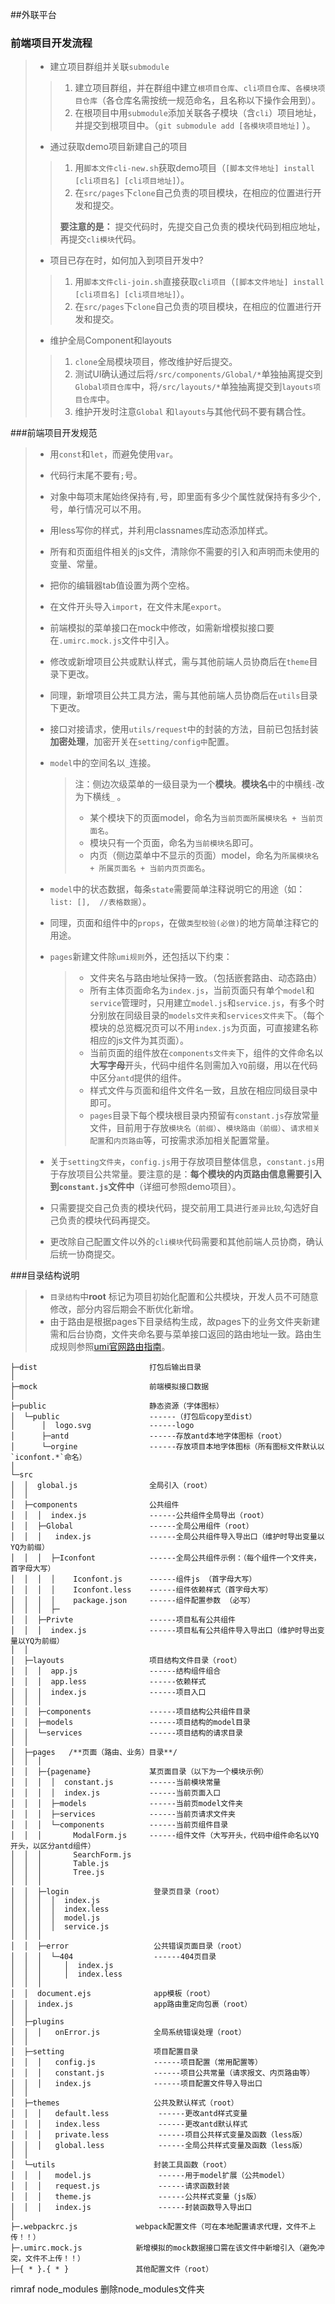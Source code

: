 ##外联平台



### 前端项目开发流程

> * 建立项目群组并关联`submodule`
>
> > 1. 建立项目群组，并在群组中建立`根项目仓库`、`cli项目仓库`、`各模块项目仓库`（各仓库名需按统一规范命名，且名称以下操作会用到）。
> > 2. 在根项目中用`submodule`添加关联各子模块（含`cli`）项目地址，并提交到根项目中。（`git submodule add [各模块项目地址]` ）。
>
> * 通过获取demo项目新建自己的项目
>
> >1. 用`脚本文件cli-new.sh`获取demo项目（`[脚本文件地址] install [cli项目名] [cli项目地址]`）。
> >2. 在`src/pages`下`clone`自己负责的项目模块，在相应的位置进行开发和提交。
> >
> >**要注意的是：** 提交代码时，先提交自己负责的模块代码到相应地址，再提交`cli模块`代码。
>
> * 项目已存在时，如何加入到项目开发中?
>
> > 1. 用`脚本文件cli-join.sh`直接获取`cli项目`（`[脚本文件地址] install [cli项目名] [cli项目地址]`）。
> > 2. 在`src/pages`下`clone`自己负责的项目模块，在相应的位置进行开发和提交。
>
> * 维护全局Component和layouts
>
> > 1. `clone`全局模块项目，修改维护好后提交。
> > 2. 测试UI确认通过后将`/src/components/Global/*`单独抽离提交到`Global项目仓库`中，将`/src/layouts/*`单独抽离提交到`layouts项目仓库`中。
> > 3. 维护开发时注意`Global` 和`layouts`与其他代码不要有耦合性。
>



###前端项目开发规范

>  * 用`const`和`let`，而避免使用`var`。
>
>  * 代码行末尾不要有`;`号。
>
>  * 对象中每项末尾始终保持有`,`号，即里面有多少个属性就保持有多少个`,`号，单行情况可以不用。
>
>  * 用less写你的样式，并利用classnames库动态添加样式。
>
>  * 所有和页面组件相关的js文件，清除你不需要的引入和声明而未使用的变量、常量。
>
>  * 把你的编辑器tab值设置为两个空格。
>
>  * 在文件开头导入`import`，在文件末尾`export`。
>
>  * 前端模拟的菜单接口在mock中修改，如需新增模拟接口要在`.umirc.mock.js`文件中引入。
>
>  * 修改或新增项目公共或默认样式，需与其他前端人员协商后在`theme`目录下更改。
>
>  * 同理，新增项目公共工具方法，需与其他前端人员协商后在`utils`目录下更改。
>
>  * 接口对接请求，使用`utils/request`中的封装的方法，目前已包括封装**加密处理**，加密开关在`setting/config中`配置。
>
>  * `model`中的空间名以`_`连接。
>
>    > 注：侧边次级菜单的一级目录为一个**模块**。**模块名**中的中横线`-`改为下横线`_` 。
>    >
>    > * 某个模块下的页面model，命名为`当前页面所属模块名 + 当前页面名`。
>    > * 模块只有一个页面，命名为`当前模块名`即可。
>    > * 内页（侧边菜单中不显示的页面）model，命名为`所属模块名 + 所属页面名 + 当前内页页面名`。
>
>  * `model`中的状态数据，每条`state`需要简单注释说明它的用途（如：`list: [],  //表格数据`）。
>
>  * 同理，页面和组件中的`props`，在做`类型校验(必做)`的地方简单注释它的用途。
>
>  * `pages`新建文件除`umi规则`外，还包括以下约束：
>
>    > * 文件夹名与路由地址保持一致。（包括嵌套路由、动态路由）
>    > * 所有主体页面命名为`index.js`，当前页面只有单个`model`和`service`管理时，只用建立`model.js`和`service.js`，有多个时分别放在同级目录的`models文件夹`和`services文件夹`下。（每个模块的总览概况页可以不用`index.js`为页面，可直接建名称相应的js文件为其页面）。
>    > * 当前页面的组件放在`components文件夹`下，组件的文件命名以**大写字母**开头，代码中组件名则需加入`YQ`前缀，用以在代码中区分`antd`提供的组件。
>    > * 样式文件与页面和组件文件名一致，且放在相应同级目录中即可。
>    > * `pages`目录下每个模块根目录内预留有`constant.js`存放常量文件，目前用于存放`模块名（前缀）`、`模块路由（前缀）`、`请求相关配置`和`内页路由`等，可按需求添加相关配置常量。
>
>  * 关于`setting文件夹`，`config.js`用于存放项目整体信息，`constant.js`用于存放项目公共常量。要注意的是：**每个模块的内页路由信息需要引入到`constant.js`文件中**（详细可参照demo项目）。
>
>  * 只需要提交自己负责的模块代码，提交前用工具进行`差异比较`,勾选好自己负责的模块代码再提交。
>
>  * 更改除自己配置文件以外的`cli模块`代码需要和其他前端人员协商，确认后统一协商提交。



###目录结构说明

> - `目录结构`中**root** 标记为项目初始化配置和公共模块，开发人员不可随意修改，部分内容后期会不断优化新增。
> - 由于路由是根据pages下目录结构生成，故pages下的业务文件夹新建需和后台协商，文件夹命名要与菜单接口返回的路由地址一致。路由生成规则参照[umi官网路由指南](https://umijs.org/guide/router.html)。

```
├─dist                         打包后输出目录
│            
├─mock                         前端模拟接口数据
│               
├─public                       静态资源（字体图标）
│  └─public                    ------（打包后copy至dist）
│      │  logo.svg             ------logo
│      ├─antd                  ------存放antd本地字体图标（root）
│      └─orgine                ------存放项目本地字体图标（所有图标文件默认以`iconfont.*`命名）
│   
└─src   
│  │  global.js                全局引入（root）
│  │     
│  ├─components	               公共组件
│  │  │  index.js              ------公共组件全局导出（root）
│  │  ├─Global	               ------全局公用组件（root）
│  │  │   index.js             ------全局公共组件导入导出口（维护时导出变量以YQ为前缀） 
│  │  │  ├─Iconfont            ------全局公共组件示例：（每个组件一个文件夹，首字母大写）
│  │  │  │    Iconfont.js      ------组件js （首字母大写）
│  │  │  │    Iconfont.less    ------组件依赖样式（首字母大写）
│  │  │  │    package.json     ------组件配置参数 （必写）
│  │  │  ├─
│  │  ├─Privte	               ------项目私有公共组件
│  │  │  index.js              ------项目私有公共组件导入导出口（维护时导出变量以YQ为前缀） 
│  │              
│  ├─layouts                   项目结构文件目录（root）
│  │  │  app.js                ------结构组件组合	
│  │  │  app.less	           ------依赖样式	
│  │  │  index.js              ------项目入口
│  │  │  
│  │  ├─components	           ------项目结构公共组件目录
│  │  ├─models                 ------项目结构的model目录
│  │  └─services               ------项目结构的请求目录    
│  │
│  ├─pages   /**页面（路由、业务）目录**/
│  │  │    
│  │  ├─{pagename}             某页面目录（以下为一个模块示例）
│  │  │  │  constant.js	       ------当前模块常量
│  │  │  │  index.js	       ------当前页面入口
│  │  │  ├─models	           ------当前页model文件夹
│  │  │  ├─services	           ------当前页请求文件夹
│  │  │  └─components          ------当前页组件目录
│  │  │       ModalForm.js	   ------组件文件（大写开头，代码中组件命名以YQ开头，以区分antd组件）
│  │  │       SearchForm.js
│  │  │       Table.js
│  │  │       Tree.js        
│  │  │
│  │  ├─login  	                登录页目录（root）
│  │  │  │  index.js
│  │  │  │  index.less
│  │  │  │  model.js
│  │  │  │  service.js     
│  │  │
│  │  ├─error  	                公共错误页面目录（root）
│  │  │  └─404  	            ------404页目录
│  │  │     │  index.js
│  │  │     │  index.less
│  │  │
│  │  document.ejs              app模板（root）
│  │  index.js                  app路由重定向包裹（root）      
│  │
│  ├─plugins
│  │  │   onError.js            全局系统错误处理（root）
│  │      
│  ├─setting	                项目配置目录
│  │  │   config.js		        ------项目配置（常用配置等）
│  │  │   constant.js	        ------项目公共常量（请求报文、内页路由等）
│  │  │   index.js	            ------项目配置文件导入导出口
│  │     
│  ├─themes		                公共及默认样式（root） 
│  │  │   default.less	         ------更改antd样式变量
│  │  │   index.less	         ------更改antd默认样式
│  │  │   private.less	         ------项目公共样式变量及函数（less版）
│  │  │   global.less            ------全局公共样式变量及函数（less版）
│  │     
│  └─utils			            封装工具函数（root） 
│  │  │   model.js		         ------用于model扩展（公共model）	
│  │  │   request.js	         ------请求函数封装
│  │  │   theme.js		         ------公共样式变量（js版）
│  │  │   index.js		         ------封装函数导入导出口
│  
├─.webpackrc.js             webpack配置文件（可在本地配置请求代理，文件不上传！！）
├─.umirc.mock.js            新增模拟的mock数据接口需在该文件中新增引入（避免冲突，文件不上传！！）
├─{ * }.{ * }               其他配置文件（root）

```
rimraf node_modules  删除node_modules文件夹

